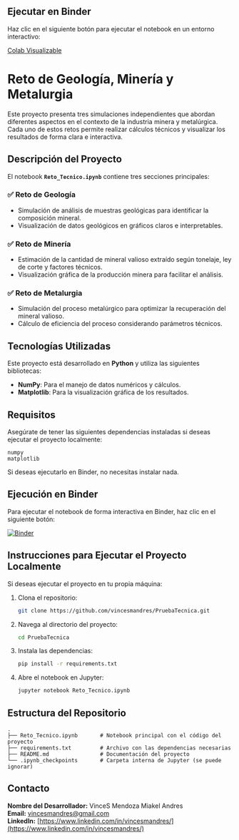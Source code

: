 ## Ejecutar en Binder
Haz clic en el siguiente botón para ejecutar el notebook en un entorno interactivo:

[Colab Visualizable](https://colab.research.google.com/drive/1rbkWj5TMPn8uOKGE3rqrFNfYtvBQU-fl?usp=sharing)

# Reto de Geología, Minería y Metalurgia

Este proyecto presenta tres simulaciones independientes que abordan diferentes aspectos en el contexto de la industria minera y metalúrgica. Cada uno de estos retos permite realizar cálculos técnicos y visualizar los resultados de forma clara e interactiva.

## Descripción del Proyecto
El notebook **`Reto_Tecnico.ipynb`** contiene tres secciones principales:

### ✅ Reto de Geología
- Simulación de análisis de muestras geológicas para identificar la composición mineral.
- Visualización de datos geológicos en gráficos claros e interpretables.

### ✅ Reto de Minería
- Estimación de la cantidad de mineral valioso extraído según tonelaje, ley de corte y factores técnicos.
- Visualización gráfica de la producción minera para facilitar el análisis.

### ✅ Reto de Metalurgia
- Simulación del proceso metalúrgico para optimizar la recuperación del mineral valioso.
- Cálculo de eficiencia del proceso considerando parámetros técnicos.

## Tecnologías Utilizadas
Este proyecto está desarrollado en **Python** y utiliza las siguientes bibliotecas:

- **NumPy**: Para el manejo de datos numéricos y cálculos.
- **Matplotlib**: Para la visualización gráfica de los resultados.

## Requisitos
Asegúrate de tener las siguientes dependencias instaladas si deseas ejecutar el proyecto localmente:

```
numpy
matplotlib
```

Si deseas ejecutarlo en Binder, no necesitas instalar nada.

## Ejecución en Binder
Para ejecutar el notebook de forma interactiva en Binder, haz clic en el siguiente botón:

[![Binder](https://mybinder.org/badge_logo.svg)](https://hub.2i2c.mybinder.org/user/vincesmandres-pruebatecnica-jjsx8zef/doc/workspaces/auto-n/tree/Reto_Tecnico.ipynb)

## Instrucciones para Ejecutar el Proyecto Localmente
Si deseas ejecutar el proyecto en tu propia máquina:

1. Clona el repositorio:
   ```bash
   git clone https://github.com/vincesmandres/PruebaTecnica.git
   ```

2. Navega al directorio del proyecto:
   ```bash
   cd PruebaTecnica
   ```

3. Instala las dependencias:
   ```bash
   pip install -r requirements.txt
   ```

4. Abre el notebook en Jupyter:
   ```bash
   jupyter notebook Reto_Tecnico.ipynb
   ```

## Estructura del Repositorio
```
.
├── Reto_Tecnico.ipynb       # Notebook principal con el código del proyecto
├── requirements.txt         # Archivo con las dependencias necesarias
├── README.md                # Documentación del proyecto
└── .ipynb_checkpoints       # Carpeta interna de Jupyter (se puede ignorar)
```

## Contacto
**Nombre del Desarrollador:** VinceS Mendoza Miakel Andres  
**Email:** vincesmandres@gmail.com  
**LinkedIn:** [https://www.linkedin.com/in/vincesmandres/](https://www.linkedin.com/in/vincesmandres/)
